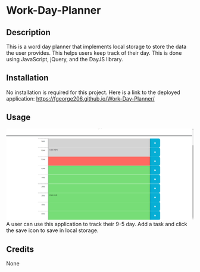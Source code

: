 # Work-Day-Planner

## Description
This is a word day planner that implements local storage to store the data the user provides. This helps users keep track of their day. This is done using JavaScript, jQuery, and the DayJS library.

## Installation
No installation is required for this project. Here is a link to the deployed application: https://fgeorge206.github.io/Work-Day-Planner/

## Usage
![](assets\Work-Day-Planner.png)
A user can use this application to track their 9-5 day. Add a task and click the save icon to save in local storage.

## Credits
None